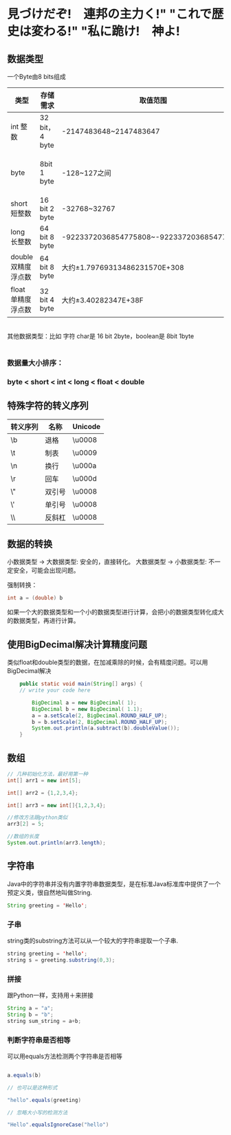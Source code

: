 # 見づけだぞ!　連邦の主力く!" "これで歴史は変わる!" "私に跪け!　神よ!

## 数据类型
一个Byte由8 bits组成

|类型|存储需求|取值范围|coment|
|-------|----------|---------|----------|
|int 整数 |32 bit，4 byte|-2147483648~2147483647|20亿左右|
|byte |8bit 1 byte| -128~127之间 |java程序中最小的数据单元|
|short 短整数|16 bit 2 byte|-32768~32767|-|
|long 长整数|64 bit 8 byte|-9223372036854775808~-9223372036854775807||
|double 双精度浮点数| 64 bit 8 byte|大约±1.79769313486231570E+308|有效数位 15位|
|float 单精度浮点数|32 bit 4 byte|大约±3.40282347E+38F|有效数位 6 ~7位|

<br>
其他数据类型：比如 字符 char是 16 bit 2byte，boolean是 8bit 1byte
<br>
<br>

### 数据量大小排序：
### byte < short < int < long < float < double

## 特殊字符的转义序列

|转义序列|名称|Unicode|
|-------|----------|---------|
|\b|退格|\u0008|
|\t|制表|\u0009|
|\n|换行|\u000a|
|\r|回车|\u000d|
|\\"|双引号|\u0008|
|\\'|单引号|\u0008|
| \\\\ |反斜杠|\u0008|

## 数据的转换

小数据类型 -> 大数据类型: 安全的，直接转化。
大数据类型 -> 小数据类型: 不一定安全，可能会出现问题。

强制转换：
```java
int a = (double) b
```
如果一个大的数据类型和一个小的数据类型进行计算，会把小的数据类型转化成大的数据类型，再进行计算。

## 使用BigDecimal解决计算精度问题
类似float和double类型的数据，在加减乘除的时候，会有精度问题。可以用BigDecimal解决

```java
    public static void main(String[] args) {
	// write your code here

        BigDecimal a = new BigDecimal( 1);
        BigDecimal b = new BigDecimal( 1.1);
        a = a.setScale(2, BigDecimal.ROUND_HALF_UP);
        b = b.setScale(2, BigDecimal.ROUND_HALF_UP);
        System.out.println(a.subtract(b).doubleValue());
    }

```

## 数组
```java
// 几种初始化方法，最好用第一种
int[] arr1 = new int[5];

int[] arr2 = {1,2,3,4};

int[] arr3 = new int[]{1,2,3,4};

//修改方法跟python类似
arr3[2] = 5;

//数组的长度
System.out.println(arr3.length);
```
## 字符串

Java中的字符串并没有内置字符串数据类型，是在标准Java标准库中提供了一个预定义类，很自然地叫做String.
```java
String greeting = 'Hello';
```

### 子串

string类的substring方法可以从一个较大的字符串提取一个子串.

```java
string greeting = 'hello';
string s = greeting.substring(0,3);
```


### 拼接

跟Python一样，支持用＋来拼接
```java
String a = "a";
String b = "b";
string sum_string = a+b;
```

### 判断字符串是否相等

可以用equals方法检测两个字符串是否相等
```java

a.equals(b)

// 也可以是这种形式

"hello".equals(greeting)

// 忽略大小写的检测方法

"Hello".equalsIgnoreCase("hello")

```
